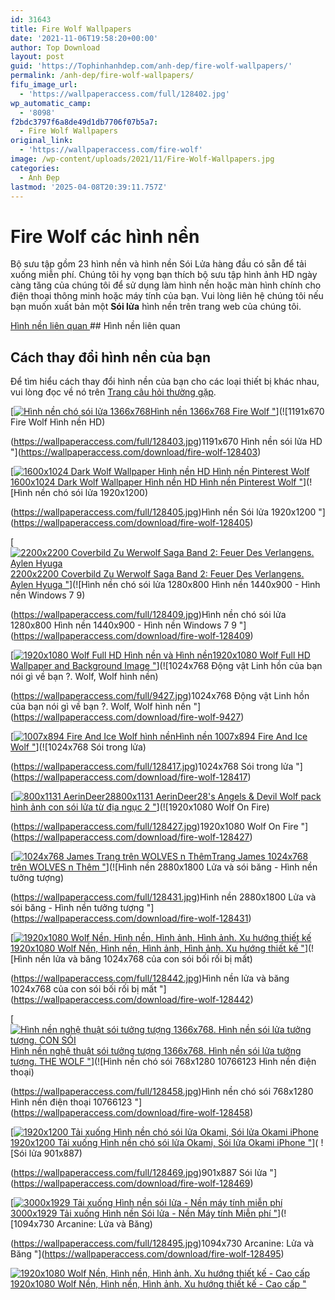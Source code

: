 ```yaml
---
id: 31643
title: Fire Wolf Wallpapers
date: '2021-11-06T19:58:20+00:00'
author: Top Download
layout: post
guid: 'https://Tophinhanhdep.com/anh-dep/fire-wolf-wallpapers/'
permalink: /anh-dep/fire-wolf-wallpapers/
fifu_image_url:
  - 'https://wallpaperaccess.com/full/128402.jpg'
wp_automatic_camp:
  - '8098'
f2bdc3797f6a8de49d1db7706f07b5a7:
  - Fire Wolf Wallpapers
original_link:
  - 'https://wallpaperaccess.com/fire-wolf'
image: /wp-content/uploads/2021/11/Fire-Wolf-Wallpapers.jpg
categories:
  - Ảnh Đẹp
lastmod: '2025-04-08T20:39:11.757Z'
---
```

# Fire Wolf các hình nền

Bộ sưu tập gồm 23 hình nền và hình nền Sói Lửa hàng đầu có sẵn để tải xuống miễn phí. Chúng tôi hy vọng bạn thích bộ sưu tập hình ảnh HD ngày càng tăng của chúng tôi để sử dụng làm hình nền hoặc màn hình chính cho điện thoại thông minh hoặc máy tính của bạn. Vui lòng liên hệ chúng tôi nếu bạn muốn xuất bản một **Sói lửa** hình nền trên trang web của chúng tôi.

[Hình nền liên quan ](#related) ## Hình nền liên quan

## Cách thay đổi hình nền của bạn

Để tìm hiểu cách thay đổi hình nền của bạn cho các loại thiết bị khác nhau, vui lòng đọc về nó trên [Trang câu hỏi thường gặp](https://tophinhanhdep.com/faq/).

  
[[![Hình nền chó sói lửa 1366x768](https://wallpaperaccess.com/full/128402.jpg)Hình nền 1366x768 Fire Wolf "](https://wallpaperaccess.com/download/fire-wolf-128402)](![1191x670 Fire Wolf Hình nền HD)

(https://wallpaperaccess.com/full/128403.jpg)1191x670 Hình nền sói lửa HD "](https://wallpaperaccess.com/download/fire-wolf-128403)

[[![1600x1024 Dark Wolf Wallpaper Hình nền HD Hình nền Pinterest Wolf](https://wallpaperaccess.com/full/128404.png)1600x1024 Dark Wolf Wallpaper Hình nền HD Hình nền Pinterest Wolf "](https://wallpaperaccess.com/download/fire-wolf-128404)](![Hình nền chó sói lửa 1920x1200)

(https://wallpaperaccess.com/full/128405.jpg)Hình nền Sói lửa 1920x1200 "](https://wallpaperaccess.com/download/fire-wolf-128405)

[[![2200x2200 Coverbild Zu Werwolf Saga Band 2: Feuer Des Verlangens.  Aylen Hyuga](https://wallpaperaccess.com/full/128408.jpg)2200x2200 Coverbild Zu Werwolf Saga Band 2: Feuer Des Verlangens. Aylen Hyuga "](https://wallpaperaccess.com/download/fire-wolf-128408)](![Hình nền chó sói lửa 1280x800 Hình nền 1440x900 - Hình nền Windows 7 9)

(https://wallpaperaccess.com/full/128409.jpg)Hình nền chó sói lửa 1280x800 Hình nền 1440x900 - Hình nền Windows 7 9 "](https://wallpaperaccess.com/download/fire-wolf-128409)

[[![1920x1080 Wolf Full HD Hình nền và Hình nền](https://wallpaperaccess.com/full/128412.jpg)1920x1080 Wolf Full HD Wallpaper and Background Image "](https://wallpaperaccess.com/download/fire-wolf-128412)](![1024x768 Động vật Linh hồn của bạn nói gì về bạn ?.  Wolf, Wolf hình nền)

(https://wallpaperaccess.com/full/9427.jpg)1024x768 Động vật Linh hồn của bạn nói gì về bạn ?. Wolf, Wolf hình nền "](https://wallpaperaccess.com/download/fire-wolf-9427)

[[![1007x894 Fire And Ice Wolf hình nền](https://wallpaperaccess.com/full/128415.jpg)Hình nền 1007x894 Fire And Ice Wolf "](https://wallpaperaccess.com/download/fire-wolf-128415)](![1024x768 Sói trong lửa)

(https://wallpaperaccess.com/full/128417.jpg)1024x768 Sói trong lửa "](https://wallpaperaccess.com/download/fire-wolf-128417)

[[![800x1131 AerinDeer28](https://wallpaperaccess.com/full/128422.png)800x1131 AerinDeer28's Angels &amp; Devil Wolf pack hình ảnh con sói lửa từ địa ngục 2 "](https://wallpaperaccess.com/download/fire-wolf-128422)](![1920x1080 Wolf On Fire)

(https://wallpaperaccess.com/full/128427.jpg)1920x1080 Wolf On Fire "](https://wallpaperaccess.com/download/fire-wolf-128427)

[[![1024x768 James Trang trên WOLVES n Thêm](https://wallpaperaccess.com/full/128428.jpg)Trang James 1024x768 trên WOLVES n Thêm "](https://wallpaperaccess.com/download/fire-wolf-128428)](![Hình nền 2880x1800 Lửa và sói băng - Hình nền tưởng tượng)

(https://wallpaperaccess.com/full/128431.jpg)Hình nền 2880x1800 Lửa và sói băng - Hình nền tưởng tượng "](https://wallpaperaccess.com/download/fire-wolf-128431)

[[![1920x1080 Wolf Nền, Hình nền, Hình ảnh, Hình ảnh.  Xu hướng thiết kế](https://wallpaperaccess.com/full/128436.jpg)1920x1080 Wolf Nền, Hình nền, Hình ảnh, Hình ảnh. Xu hướng thiết kế "](https://wallpaperaccess.com/download/fire-wolf-128436)](![Hình nền lửa và băng 1024x768 của con sói bối rối bị mất)

(https://wallpaperaccess.com/full/128442.jpg)Hình nền lửa và băng 1024x768 của con sói bối rối bị mất "](https://wallpaperaccess.com/download/fire-wolf-128442)

[[![Hình nền nghệ thuật sói tưởng tượng 1366x768.  Hình nền sói lửa tưởng tượng.  CON SÓI](https://wallpaperaccess.com/full/128443.jpg)Hình nền nghệ thuật sói tưởng tượng 1366x768. Hình nền sói lửa tưởng tượng. THE WOLF "](https://wallpaperaccess.com/download/fire-wolf-128443)](![Hình nền chó sói 768x1280 10766123 Hình nền điện thoại)

(https://wallpaperaccess.com/full/128458.jpg)Hình nền chó sói 768x1280 Hình nền điện thoại 10766123 "](https://wallpaperaccess.com/download/fire-wolf-128458)

[[![1920x1200 Tải xuống Hình nền chó sói lửa Okami, Sói lửa Okami iPhone](https://wallpaperaccess.com/full/128468.jpg)1920x1200 Tải xuống Hình nền chó sói lửa Okami, Sói lửa Okami iPhone "](https://wallpaperaccess.com/download/fire-wolf-128468)]( ![Sói lửa 901x887)

(https://wallpaperaccess.com/full/128469.jpg)901x887 Sói lửa "](https://wallpaperaccess.com/download/fire-wolf-128469)

[[![3000x1929 Tải xuống Hình nền sói lửa - Nền máy tính miễn phí](https://wallpaperaccess.com/full/128473.jpg)3000x1929 Tải xuống Hình nền Sói lửa - Nền Máy tính Miễn phí "](https://wallpaperaccess.com/download/fire-wolf-128473)](![1094x730 Arcanine: Lửa và Băng)

(https://wallpaperaccess.com/full/128495.jpg)1094x730 Arcanine: Lửa và Băng "](https://wallpaperaccess.com/download/fire-wolf-128495)

[![1920x1080 Wolf Nền, Hình nền, Hình ảnh.  Xu hướng thiết kế - Cao cấp](https://wallpaperaccess.com/full/128501.jpg)1920x1080 Wolf Nền, Hình nền, Hình ảnh. Xu hướng thiết kế - Cao cấp "](https://wallpaperaccess.com/download/fire-wolf-128501)
